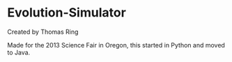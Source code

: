 Evolution-Simulator
===================

Created by Thomas Ring

Made for the 2013 Science Fair in Oregon, this started in Python and moved to Java.
